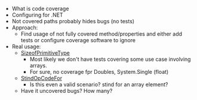 - What is code coverage
- Configuring for .NET
- Not covered paths probably hides bugs (no tests)
- Approach:
  - Find usage of not fully covered method/properties and either add tests or configure coverage software to ignore
- Real usage:
  - [SizeofPrimitiveType](https://app.codecov.io/gh/adrianoc/cecilifier/blob/vnext/Cecilifier.Core%2FExtensions%2FTypeExtensions.cs?trend=all%20time#L63)
    - Most likely we don't have tests covering some use case involving arrays.
    - For sure, no coverage fpr Doubles, System.Single (float)
  - [StindOpCodeFor](https://app.codecov.io/gh/adrianoc/cecilifier/blob/vnext/Cecilifier.Core%2FExtensions%2FTypeExtensions.cs?trend=all%20time#L93)
    - Is this even a valid scenario? stind for an array element?
  - Have it uncovered bugs? How many?